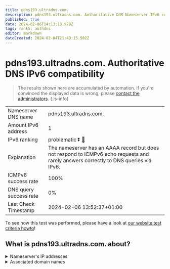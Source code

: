 ```yaml
---
title: pdns193.ultradns.com.
description: pdns193.ultradns.com. Authoritative DNS Nameserver IPv6 compatibility
published: true
date: 2024-02-06T14:13:13.970Z
tags: rank5, authdns
editor: markdown
dateCreated: 2024-02-04T21:49:15.502Z
---
```


# pdns193.ultradns.com. Authoritative DNS IPv6 compatibility

> The results shown here are accumulated by automation. If you're convinced the displayed data is wrong, please [contact the administrators](/howto/chat). 
{.is-info}




|   |   |
| - | - |
| Nameserver DNS name | pdns193.ultradns.com.
| Amount IPv6 address | 1
| IPv6 ranking | problematic :arrow_double_down: [🔗](/howto/ranking) |
| Explanation | The nameserver has an AAAA record but does not respond to ICMPv6 echo requests and rarely answers correctly to DNS queries via IPv6. |
| ICMPv6 success rate | 100%|
| DNS query success rate | 0% |
| Last Check Timestamp | 2024-02-06 13:52:37+01:00 |

To see how this test was performed, please have a look at [our website test criteria howto](/howto/testcriteria/authdns)!


## What is pdns193.ultradns.com. about?




<details>
<summary>Nameserver's IP addresses</summary>

2001:502:f3ff::e5

</details>



<details>
<summary>Associated domain names</summary>

www.vudu.com

</details>
